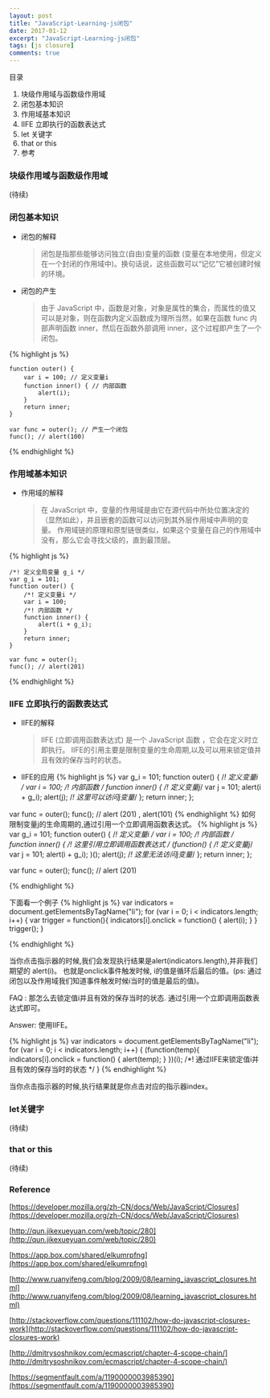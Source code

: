 ```yaml
---
layout: post
title: "JavaScript-Learning-js闭包"
date: 2017-01-12
excerpt: "JavaScript-Learning-js闭包"
tags: [js closure]
comments: true
---
```


目录

1. 块级作用域与函数级作用域 
2. 闭包基本知识 
3. 作用域基本知识
4. IIFE 立即执行的函数表达式  
5. let 关键字
6. that or this 
7. 参考


###  块级作用域与函数级作用域

   (待续)  
   

### 闭包基本知识
 * 闭包的解释
   
   >闭包是指那些能够访问独立(自由)变量的函数 (变量在本地使用，但定义在一个封闭的作用域中)。换句话说，这些函数可以“记忆”它被创建时候的环境。
   

 * 闭包的产生
   
   >由于 JavaScript 中，函数是对象，对象是属性的集合，而属性的值又可以是对象，则在函数内定义函数成为理所当然，如果在函数 func 内部声明函数 inner，然后在函数外部调用 inner，这个过程即产生了一个闭包。
 	
{% highlight js %}

	function outer() {
		var i = 100; // 定义变量i 
		function inner() { // 内部函数 
			alert(i);
		}
		return inner;
	}
		
	var func = outer(); // 产生一个闭包 
	func(); // alert(100)

{% endhighlight %}

### 作用域基本知识
 * 作用域的解释
 
   >在 JavaScript 中，变量的作用域是由它在源代码中所处位置决定的（显然如此），并且嵌套的函数可以访问到其外层作用域中声明的变量。
    作用域链的原理和原型链很类似，如果这个变量在自己的作用域中没有，那么它会寻找父级的，直到最顶层。
 
  {% highlight js %}

	/*! 定义全局变量 g_i */
	var g_i = 101;
	function outer() {
		/*! 定义变量i */
		var i = 100; 
		/*! 内部函数 */
		function inner() {
			alert(i + g_i);
		}
		return inner;
	}
	
	var func = outer(); 
	func(); // alert(201)
	
  {% endhighlight %}


###  IIFE 立即执行的函数表达式
 * IIFE的解释
 
   >IIFE (立即调用函数表达式) 是一个 JavaScript 函数 ，它会在定义时立即执行。
   IIFE的引用主要是限制变量的生命周期,以及可以用来锁定值并且有效的保存当时的状态。

 * IIFE的应用
{% highlight js %}
var g_i = 101;
function outer() {
	/*! 定义变量i */
	var i = 100; 
	/*! 内部函数 */
	function inner() {
	/*! 定义变量j*/
	var j = 101;
	alert(i + g_i);
	alert(j); /*! 这里可以访问j变量*/
	};
	return inner;
}; 	

var func = outer();
func(); // alert (201) , alert(101)
{% endhighlight %}
如何限制变量j的生命周期的,通过引用一个立即调用函数表达式。
{% highlight js %}
var g_i = 101;
function outer() {
	/*! 定义变量i */
	var i = 100; 
	/*! 内部函数 */
	function inner() {
	/*! 这里引用立即调用函数表达式 */
	(function() {
	/*! 定义变量j*/
	var j = 101;
	alert(i + g_i);
	)();
	alert(j); /*! 这里无法访问j变量*/
};
	return inner;
}; 	

var func = outer();
func(); // alert (201)

{% endhighlight %}

下面看一个例子
{% highlight js %}
var indicators = document.getElementsByTagName("li");
for (var i = 0; i < indicators.length; i++) {
	 var trigger = function(){
		 indicators[i].onclick = function() {
		 	alert(i);
		 }
	}
	trigger();
}

{% endhighlight %}

当你点击指示器的时候,我们会发现执行结果是alert(indicators.length),并非我们期望的 alert(i)。
也就是onclick事件触发时候, i的值是循环后最后的值。(ps: 通过闭包以及作用域我们知道事件触发时候i当时的值是最后的值)。

FAQ : 那怎么去锁定值i并且有效的保存当时的状态. 通过引用一个立即调用函数表达式即可。

Answer: 使用IIFE。

{% highlight js %}
var indicators = document.getElementsByTagName("li");
for (var i = 0; i < indicators.length; i++) {
	 (function(temp){
		 indicators[i].onclick = function() {
		 	alert(temp);
		 }
	})(i); /*! 通过IIFE来锁定值i并且有效的保存当时的状态 */
}
{% endhighlight %}

当你点击指示器的时候,执行结果就是你点击对应的指示器index。

### let关键字
   
   (待续)  
   
### that or this
   
   (待续)  
   
   
### Reference
[https://developer.mozilla.org/zh-CN/docs/Web/JavaScript/Closures](https://developer.mozilla.org/zh-CN/docs/Web/JavaScript/Closures)

[http://qun.jikexueyuan.com/web/topic/280](http://qun.jikexueyuan.com/web/topic/280)

[https://app.box.com/shared/elkumrpfng](https://app.box.com/shared/elkumrpfng)

[http://www.ruanyifeng.com/blog/2009/08/learning_javascript_closures.html](http://www.ruanyifeng.com/blog/2009/08/learning_javascript_closures.html)

[http://stackoverflow.com/questions/111102/how-do-javascript-closures-work](http://stackoverflow.com/questions/111102/how-do-javascript-closures-work)

[http://dmitrysoshnikov.com/ecmascript/chapter-4-scope-chain/](http://dmitrysoshnikov.com/ecmascript/chapter-4-scope-chain/)

[https://segmentfault.com/a/1190000003985390](https://segmentfault.com/a/1190000003985390)
